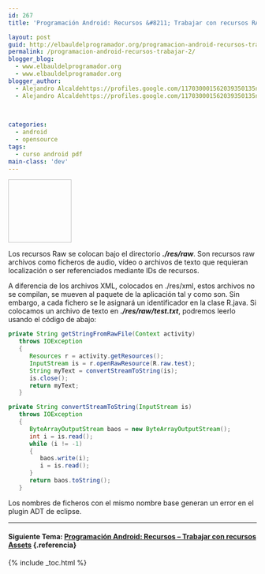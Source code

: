 ```yaml
---
id: 267
title: 'Programación Android: Recursos &#8211; Trabajar con recursos RAW'

layout: post
guid: http://elbauldelprogramador.org/programacion-android-recursos-trabajar-con-recursos-raw/
permalink: /programacion-android-recursos-trabajar-2/
blogger_blog:
  - www.elbauldelprogramador.org
  - www.elbauldelprogramador.org
blogger_author:
  - Alejandro Alcaldehttps://profiles.google.com/117030001562039350135noreply@blogger.com
  - Alejandro Alcaldehttps://profiles.google.com/117030001562039350135noreply@blogger.com

  
  
categories:
  - android
  - opensource
tags:
  - curso android pdf
main-class: 'dev'
---
```

<img id="logo" name="droid" class="icono" width="128px" height="128px" />

Los recursos Raw se colocan bajo el directorio ***./res/raw***. Son recursos raw archivos como ficheros de audio, vídeo o archivos de texto que requieran localización o ser referenciados mediante IDs de recursos.

A diferencia de los archivos XML, colocados en ./res/xml, estos archivos no se compilan, se mueven al paquete de la aplicación tal y como son. Sin embargo, a cada fichero se le asignará un identificador en la clase R.java. Si colocamos un archivo de texto en ***./res/raw/test.txt***, podremos leerlo usando el código de abajo:

  
<!--ad-->

```java
private String getStringFromRawFile(Context activity)
   throws IOException
   {
      Resources r = activity.getResources();
      InputStream is = r.openRawResource(R.raw.test);
      String myText = convertStreamToString(is);
      is.close();
      return myText;
   }

private String convertStreamToString(InputStream is)
   throws IOException
   {
      ByteArrayOutputStream baos = new ByteArrayOutputStream();
      int i = is.read();
      while (i != -1)
      {
         baos.write(i);
         i = is.read();
      }
      return baos.toString();
   }

```

<p class="alert">
  Los nombres de ficheros con el mismo nombre base generan un error en el plugin ADT de eclipse.
</p>

* * *

#### Siguiente Tema: [Programación Android: Recursos &#8211; Trabajar con recursos Assets][1] {.referencia}





 [1]: /programacion-android-recursos-trabajar_04/

{% include _toc.html %}
